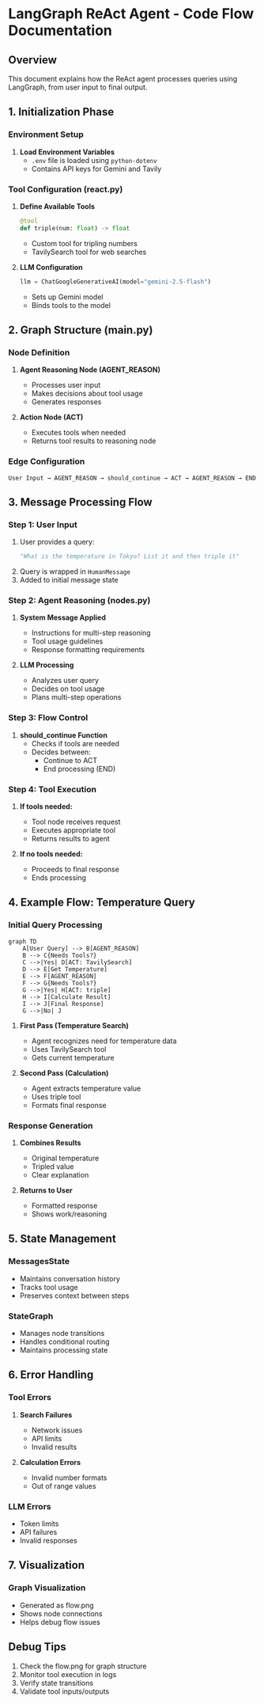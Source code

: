 # LangGraph ReAct Agent - Code Flow Documentation

## Overview
This document explains how the ReAct agent processes queries using LangGraph, from user input to final output.

## 1. Initialization Phase

### Environment Setup
1. **Load Environment Variables**
   - `.env` file is loaded using `python-dotenv`
   - Contains API keys for Gemini and Tavily

### Tool Configuration (react.py)
1. **Define Available Tools**
   ```python
   @tool
   def triple(num: float) -> float
   ```
   - Custom tool for tripling numbers
   - TavilySearch tool for web searches

2. **LLM Configuration**
   ```python
   llm = ChatGoogleGenerativeAI(model="gemini-2.5-flash")
   ```
   - Sets up Gemini model
   - Binds tools to the model

## 2. Graph Structure (main.py)

### Node Definition
1. **Agent Reasoning Node (AGENT_REASON)**
   - Processes user input
   - Makes decisions about tool usage
   - Generates responses

2. **Action Node (ACT)**
   - Executes tools when needed
   - Returns tool results to reasoning node

### Edge Configuration
```
User Input → AGENT_REASON → should_continue → ACT → AGENT_REASON → END
```

## 3. Message Processing Flow

### Step 1: User Input
1. User provides a query:
   ```python
   "What is the temperature in Tokyo? List it and then triple it"
   ```
2. Query is wrapped in `HumanMessage`
3. Added to initial message state

### Step 2: Agent Reasoning (nodes.py)
1. **System Message Applied**
   - Instructions for multi-step reasoning
   - Tool usage guidelines
   - Response formatting requirements

2. **LLM Processing**
   - Analyzes user query
   - Decides on tool usage
   - Plans multi-step operations

### Step 3: Flow Control
1. **should_continue Function**
   - Checks if tools are needed
   - Decides between:
     * Continue to ACT
     * End processing (END)

### Step 4: Tool Execution
1. **If tools needed:**
   - Tool node receives request
   - Executes appropriate tool
   - Returns results to agent

2. **If no tools needed:**
   - Proceeds to final response
   - Ends processing

## 4. Example Flow: Temperature Query

### Initial Query Processing
```mermaid
graph TD
    A[User Query] --> B[AGENT_REASON]
    B --> C{Needs Tools?}
    C -->|Yes| D[ACT: TavilySearch]
    D --> E[Get Temperature]
    E --> F[AGENT_REASON]
    F --> G{Needs Tools?}
    G -->|Yes| H[ACT: triple]
    H --> I[Calculate Result]
    I --> J[Final Response]
    G -->|No| J
```

1. **First Pass (Temperature Search)**
   - Agent recognizes need for temperature data
   - Uses TavilySearch tool
   - Gets current temperature

2. **Second Pass (Calculation)**
   - Agent extracts temperature value
   - Uses triple tool
   - Formats final response

### Response Generation
1. **Combines Results**
   - Original temperature
   - Tripled value
   - Clear explanation

2. **Returns to User**
   - Formatted response
   - Shows work/reasoning

## 5. State Management

### MessagesState
- Maintains conversation history
- Tracks tool usage
- Preserves context between steps

### StateGraph
- Manages node transitions
- Handles conditional routing
- Maintains processing state

## 6. Error Handling

### Tool Errors
1. **Search Failures**
   - Network issues
   - API limits
   - Invalid results

2. **Calculation Errors**
   - Invalid number formats
   - Out of range values

### LLM Errors
- Token limits
- API failures
- Invalid responses

## 7. Visualization

### Graph Visualization
- Generated as flow.png
- Shows node connections
- Helps debug flow issues

## Debug Tips
1. Check the flow.png for graph structure
2. Monitor tool execution in logs
3. Verify state transitions
4. Validate tool inputs/outputs
